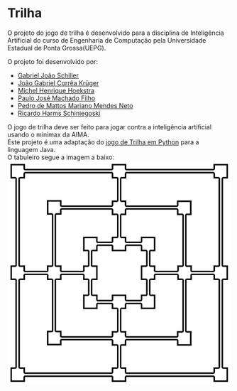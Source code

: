 # **Trilha**

O projeto do jogo de trilha é desenvolvido para a disciplina de Inteligência Artificial do curso de Engenharia de Computação
pela Universidade Estadual de Ponta Grossa(UEPG).  
  
O projeto foi desenvolvido por:
 - [Gabriel João Schiller](https://github.com/bubaluza)
 - [João Gabriel Corrêa Krüger]()
 - [Michel Henrique Hoekstra]()
 - [Paulo José Machado Filho](https://github.com/PauloJMF)
 - [Pedro de Mattos Mariano Mendes Neto](https://github.com/pedromneto97)
 - [Ricardo Harms Schiniegoski]()
  
O jogo de trilha deve ser feito para jogar contra a inteligência artificial usando o minimax da AIMA.  
Este projeto é uma adaptação do [jogo de Trilha em Python](https://github.com/pedromneto97/Trilha) para a linguagem Java.  
O tabuleiro segue a imagem a baixo:   ![Tabuleiro do jogo de trilha](https://raw.githubusercontent.com/pedromneto97/Trilha-Java/master/tabuleiro.png)